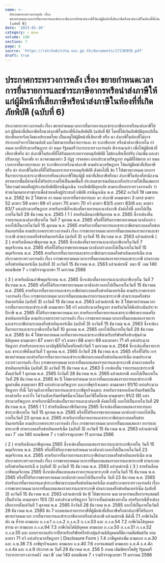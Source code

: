 ```yaml
---
name: >-
  ประกาศกระทรวงการคลัง เรื่อง
  ขยายกำหนดเวลาการยื่นรายการและชำระภาษีอากรหรือนำส่งภาษีให้แก่ผู้มีหน้าที่เสียภาษีหรือนำส่งภาษีในท้องที่ที่เกิดภัยพิบัติ
  (ฉบับที่ 6)
date: '2023-01-10'
category: ง พิเศษ
volume: 140
section: 7
page: 6
source: 'https://ratchakitcha.soc.go.th/documents/17236950.pdf'
draft: true
---
```


# ประกาศกระทรวงการคลัง เรื่อง ขยายกำหนดเวลาการยื่นรายการและชำระภาษีอากรหรือนำส่งภาษีให้แก่ผู้มีหน้าที่เสียภาษีหรือนำส่งภาษีในท้องที่ที่เกิดภัยพิบัติ (ฉบับที่ 6)

ประกาศกระทรวงการคลัง เรื่อง ขยายกำหนดเวลาการยื่นรายการและชาระภาษีอากรหรือนาส่งภาษีให้แก่ ผู้มีหน้าที่เสียภาษีหรือนาส่งภาษีในท้องที่ที่เกิดภัยพิบัติ (ฉบับที่ 6) โดยที่ได้เกิดภัยพิบัติอุทกภัยในท้องที่หลายจังหวัดของประเทศไทย เป็นเหตุให้ผู้มีหน้าที่เสียภาษี หรือ นา ส่งภาษีในท้องที่ไม่อาจประกอบกิจการได้ตามปกติ และไม่สามารถยื่นรายการและ ชา ระภาษีอากร หรือนำส่งภาษีภายใน กำ หนดเวลาที่ประมวลรัษฎากร กำ หนด รัฐมนตรีว่าการกระทรวงการคลัง พิจารณาแล้ว เพื่อให้ผู้มีหน้าที่เสียภาษีหรือ นำ ส่งภาษีในท้องที่ที่ได้รับผลกระทบจากเหตุภัยพิบัติ ไม่ต้องเสียเบี้ยปรับ เงินเพิ่ม และค่าปรับอาญา จึงอาศัย อา นาจตามมาตรา 3 อัฏฐ วรรคสอง แห่งประมวลรัษฎากร อนุมัติให้ขยาย กา หนดเวลาการยื่นรายการและ ชา ระภาษีอากรหรือนาส่งภาษี ตามประมวลรัษฎากร ให้แก่ผู้มีหน้าที่เสียภาษีหรือ นำ ส่งภาษีในท้องที่ที่ได้รับผลกระทบจากเหตุภัยพิบัติ ดังต่อไปนี้ ข้อ 1 ให้ขยายกาหนดเวลาการยื่นรายการและชาระภาษีอากรหรือนาส่งภาษีให้แก่ผู้มี หน้าที่เสียภาษีหรือนา ส่งภาษีในท้องที่สานักงานสรรพากรพื้นที่สาขาซึ่งได้รับประกาศให้เป็นเขตพื้นที่ ประสบสาธารณภัยและหรือประกาศให้เป็นเขตการให้ความช่วยเหลือผู้ประสบภัยพิบัติกรณีฉุกเฉิน จากภัยพิบัติอุทกภัย ตามระเบียบกระทรวงการคลัง ว่าด้วยเงินทดรองราชการเพื่อช่วยเหลือผู้ประสบภั ยพิบัติ กรณีฉุกเฉิน พ.ศ. 2562 ลงวันที่ 19 เมษายน พ.ศ. 2562 ข้อ 2 ให้ขยาย กา หนดเวลาการยื่นรายการและ นา ส่งภาษี ตามมาตรา 3 เตรส มาตรา 52 มาตรา 59 มาตรา 69 ทวิ มาตรา 70 มาตรา 70 ทวิ มาตรา 83/5 มาตรา 83/6 และ มาตรา 83/7 แห่งประมวลรัษฎากร สาหรับกรณีที่จะต้องยื่นรายการและนาส่งภาษี ดังต่อไปนี้ ออกไปเป็นภายในวันที่ 29 ธันวาคม พ.ศ. 2565 ( 1 ) สาหรับเดือนภาษีกันยายน พ.ศ. 2565 ซึ่งจะต้องยื่นรายการและนาส่งภาษีภายใน วันที่ 7 ตุลาคม พ.ศ. 2565 หรือที่ได้รับการขยายกาหนดเวลาดังกล่าวออกไปเป็นภายในวันที่ 15 ตุลาคม พ.ศ. 2565 สาหรับการยื่นรายการและชาระภาษีผ่านระบบเครือข่ายอินเทอร์เน็ต ตามประกาศกระทรวงการคลัง เรื่อง การขยายกาหนดเวลาการยื่นแบบแสดงรายการและชาระภาษี ผ่านระบบเครือข่ายอินเทอร์เน็ต (ฉบับที่ 3) ลงวันที่ 15 ธันวาคม พ.ศ. 2563 แล้วแต่กรณี ( 2 ) สาหรับเดือนภาษีตุลาคม พ.ศ. 2565 ซึ่งจะต้องยื่นรายการและนาส่งภาษีภายในวันที่ 7 พฤศจิกายน พ.ศ. 2565 หรือที่ได้รับการขยายกาหนดเวลาดังกล่าวออกไปเป็นภายในวันที่ 15 พฤศจิกายน พ.ศ. 2565 สาหรับการยื่นรายการและชาระภาษีผ่านระบบเครือข่ายอินเทอร์เน็ต ตามประกาศกระทรวงการคลัง เรื่อง การขยายกาหนดเวลาการยื่นแบบแสดงรายการและชาระภาษี ผ่านระบบเครือข่ายอินเทอร์เน็ต (ฉบับที่ 3) ลงวันที่ 15 ธันวาคม พ.ศ. 2563 แล้วแต่กรณี ้ หนา 6 ่ เลม 140 ตอนพิเศษ 7 ง ราชกิจจานุเบกษา 11 มกราคม 2566

( 3 ) สาหรับเดือนภำษีพฤศจิกายน พ.ศ. 2565 ซึ่งจะต้องยื่นรายการและนาส่งภาษีภายใน วันที่ 7 ธันวาคม พ.ศ. 2565 หรือที่ได้รับการขยายกาหนดเวลาดังกล่าวออกไปเป็นภายในวันที่ 15 ธันวาคม พ.ศ. 2565 สาหรับการยื่นรายการและชาระภาษีผ่านระบบเครือข่ายอินเทอร์เน็ต ตามประกาศกระทร วงการคลัง เรื่อง การขยายกาหนดเวลาการยื่นแบบแสดงรายการและชาระภาษี ผ่านระบบเครือข่ายอินเทอร์เน็ต (ฉบับที่ 3) ลงวันที่ 15 ธันวาคม พ.ศ. 2563 แล้วแต่กรณี ข้อ 3 ให้ขยายกำหนดเวลาการยื่นรายการและชำระภาษี ตามมาตรา 56 ทวิ แห่งประมวลรัษฎากร สาหรับเงินได้พึงประเมินประจาปีภาษี พ.ศ. 2565 ที่ได้รับการขยายกาหนดเวลา สาหรับการยื่นรายการและชาระภาษีผ่านระบบเครือข่ายอินเทอร์เน็ต ตามประกาศกระทรวงการคลัง เรื่อง การขยายกาหนดเวลาการยื่นแบบแสดงรายการและชาระภาษีผ่านระบบเครือข่ายอินเทอร์เน็ต (ฉบับที่ 3) ลงวันที่ 15 ธันวาคม พ.ศ. 2563 ซึ่งจะต้องยื่นรายการและชาระภาษีภายในวันที่ 10 ตุลาคม พ.ศ. 2565 ออกไปเป็นภายในวันที่ 29 ธันวาคม พ.ศ. 2565 ข้อ 4 ให้ขยายกาหนดเวลายื่นรายการและชาระภาษีสาหรับบริษัทหรือห้างหุ้นส่วนนิติบุคคล ตามมาตรา 67 มาตรา 67 ทวิ มาตรา 68 มาตรา 69 และมาตรา 71 ตรี แห่งประมวลรัษฎากร สำหรับรอบระยะเวลาบัญชีที่เริ่มในหรือหลังวันที่ 1 มกราคม พ.ศ. 2564 ซึ่งจะต้องยื่นรายการและ ชาระภาษีตั้งแต่วันที่ 1 ตุลาคม พ.ศ. 2565 ถึงวันที่ 28 ธันวาคม พ.ศ. 2565 หรือที่ได้รับ การขยายกำหนดเวลาสำหรับการยื่นรายการและชำระภาษีผ่านระบบเครือข่ายอินเทอร์เน็ต ตามประกาศกระทรวงการคลัง เรื่อง การขยายกาหนดเวลาการยื่นแบบแสดงรายการและชาระภาษี ผ่านระบบเครือข่ายอินเทอร์เน็ต (ฉบับที่ 3) ลงวันที่ 15 ธันวาคม พ.ศ. 2563 ซึ่ งจะต้องยื่น รายการและชาระภาษีตั้งแต่วันที่ 1 ตุลาคม พ.ศ. 2565 ถึงวันที่ 28 ธันวาคม พ.ศ. 2565 แล้วแต่กรณี ออกไปเป็นภายในวันที่ 29 ธันวาคม พ.ศ. 2565 ข้อ 5 ให้ขยายกำหนดเวลาการยื่นแบบแสดงรายการและชำระภาษีมูลค่าเพิ่ม ตามมาตรา 83 แห่งประมวลรัษฎากร และภาษีธุรกิจเฉพาะ ตามมาตรา 91/10 แห่งประมวลรัษฎากร ทั้งนี้ ไม่รวมถึงการยื่นรายการและชาระภาษีธุรกิจเฉพาะ สาหรับการขายอสังหาริมทรัพย์เป็นทางค้าหรือ หากำไร ไม่ว่าอสังหาริมทรัพย์นั้นจะได้มาโดยวิธีใดก็ตาม ตามมาตรา 91/2 (6) แห่งประมวลรัษฎากร สาหรับกรณีที่จะต้องยื่นรายการและนาส่งภาษี ดังต่อไปนี้ ออกไปเป็นภายในวันที่ 29 ธันวาคม พ.ศ. 2565 ( 1 ) สำหรับเดือนภาษีกันยายน 2565 ซึ่งจะต้องยื่นแบบแสดงรายการและ ชำระภาษีภายใน วันที่ 15 ตุลาคม พ.ศ. 2565 หรือที่ได้รับการขยายกาหนดเวลาดังกล่าวออกไปเป็นภายในวันที่ 23 ตุลาคม พ.ศ. 2565 สาหรับการยื่นรายการและชาระภาษีผ่านระบบเครือข่ายอินเทอร์เน็ต ตามประกาศกระทรวงการคลัง เรื่อง การขยายกาหนดเวลาการยื่นแบบแสดงรา ยการและชาระภาษี ผ่านระบบเครือข่ายอินเทอร์เน็ต (ฉบับที่ 3) ลงวันที่ 15 ธันวาคม พ.ศ. 2563 แล้วแต่กรณี ้ หนา 7 ่ เลม 140 ตอนพิเศษ 7 ง ราชกิจจานุเบกษา 11 มกราคม 2566

( 2 ) สาหรับเดือนภาษีตุลาคม 2565 ซึ่งจะต้องยื่นแบบแสดงรายการและชาระภาษีภายใน วันที่ 15 พฤศจิกายน พ.ศ. 2565 หรือที่ได้รับการขยายกำหนดเวลาดังกล่าวออกไปเป็นภายในวันที่ 23 พฤศจิกายน พ.ศ. 2565 สาหรับการยื่นรายการและชาระภาษีผ่านระบบเครือข่ายอินเทอร์เน็ต ตามประกาศกระทรวงการคลัง เรื่อง การขยายกาหนดเวลาการยื่นแบบแสดงรายการและชาระภาษี ผ่านระบบเครือข่ายอินเทอร์เน็ ต (ฉบับที่ 3) ลงวันที่ 15 ธันวาคม พ.ศ. 2563 แล้วแต่กรณี ( 3 ) สาหรับเดือนภาษีพฤศจิกายน 2565 ซึ่งจะต้องยื่นแบบแสดงรายการและชาระภาษี ภายในวันที่ 15 ธันวาคม พ.ศ. 2565 หรือที่ได้รับการขยายกาหนดเวลาดังกล่าวออกไปเป็นภายใน วันที่ 23 ธันวาคม พ.ศ. 2565 สำหรับการยื่นรายการและชำระภาษีผ่านระบบเครือข่ายอินเทอร์เน็ต ตามประกาศกระทรวงการคลัง เรื่อง การขยายกาหนดเวลาการยื่นแบบแสดงรายการและชาระภาษี ผ่านระบบเครือข่ายอินเทอร์เน็ต (ฉบับที่ 3) ลงวันที่ 15 ธันวาคม พ.ศ. 2563 แล้วแต่กรณี ข้อ 6 ให้ขยายกาห นดเวลาการขอเสียอากรแสตมป์เป็นตัวเงิน ตามมาตรา 103 (3) แห่งประมวลรัษฎากร ไม่ว่าจะยื่นผ่านช่องทางใด สาหรับกรณีที่จะต้องเสียอากรตั้งแต่วันที่ 1 ตุลาคม พ.ศ. 2565 ถึงวันที่ 28 ธันวาคม พ.ศ. 2565 ออกไปเป็นภายในวันที่ 29 ธันวาคม พ.ศ. 2565 ข้อ 7 แบบแสดงรายการภาษีที่ผู้มีหน้าที่เสียภาษีหรือนำส่งภาษีได้รับการขยายกำหนดเวลา การยื่นรายการและชำระภาษีอากรหรือนำส่งภาษี แล้วแต่กรณี มีดังนี้ 7.1 ภาษีเงินได้หัก ณ ที่จ่าย ตามแบบ ภ.ง.ด.1 ภ.ง.ด.2 ภ.ง.ด.3 ภ.ง.ด.53 และ ภ.ง.ด.54 7.2 ภาษีเงินได้บุคคลธรรม ดา ตามแบบ ภ.ง.ด.94 7.3 ภาษีเงินได้นิติบุคคล ตามแบบ ภ.ง.ด.50 ภ.ง.ด.51 ภ.ง.ด.52 ภ.ง.ด.55 และ แบบรายงานประจาปีสาหรับบริษัทหรือห้างหุ้นส่วนนิติบุคคลที่มีความสัมพันธ์กัน ตามมาตรา 71 ทวิ แห่งประมวลรัษฎากร ( Disclosure Form ) 7.4 ภาษีมูลค่าเพิ่ม ตามแบบ ภ.พ.30 และ ภ.พ.36 7.5 ภาษีธุรกิจเฉพาะ ตามแบบ ภ.ธ.40 7.6 อากรแสตมป์ ตามแบบ อ.ส.4 อ.ส.4ก อ.ส.4ข และ อ.ส.9 ประกาศ ณ วันที่ 29 ธันวาคม พ.ศ. 256 5 อาคม เติมพิทยาไพสิฐ รัฐมนตรีว่าการกระทรวงการคลัง ้ หนา 8 ่ เลม 140 ตอนพิเศษ 7 ง ราชกิจจานุเบกษา 11 มกราคม 2566
